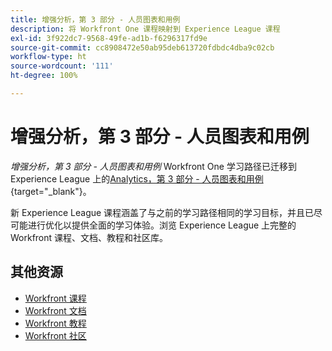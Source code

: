 ```yaml
---
title: 增强分析，第 3 部分 - 人员图表和用例
description: 将 Workfront One 课程映射到 Experience League 课程
exl-id: 3f922dc7-9568-49fe-ad1b-f6296317fd9e
source-git-commit: cc8908472e50ab95deb613720fdbdc4dba9c02cb
workflow-type: ht
source-wordcount: '111'
ht-degree: 100%

---
```


# 增强分析，第 3 部分 - 人员图表和用例

*增强分析，第 3 部分 - 人员图表和用例* Workfront One 学习路径已迁移到 Experience League 上的[Analytics，第 3 部分 - 人员图表和用例](https://experienceleague.adobe.com/?recommended=Workfront-U-1-2022.3.analytics){target="_blank"}。

新 Experience League 课程涵盖了与之前的学习路径相同的学习目标，并且已尽可能进行优化以提供全面的学习体验。浏览 Experience League 上完整的 Workfront 课程、文档、教程和社区库。

## 其他资源

* [Workfront 课程](https://experienceleague.adobe.com/?lang=en&amp;Solution=Workfront#courses)
* [Workfront 文档](https://experienceleague.adobe.com/docs/workfront.html)
* [Workfront 教程](https://experienceleague.adobe.com/docs/workfront-learn/tutorials-workfront/home.html)
* [Workfront 社区](https://experienceleaguecommunities.adobe.com/t5/workfront/ct-p/workfront)
